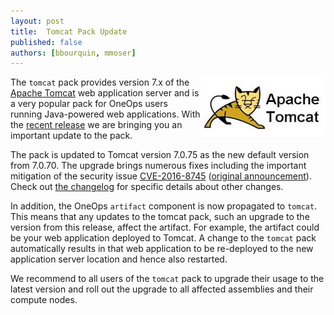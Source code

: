 ```yaml
---
layout: post
title:  Tomcat Pack Update
published: false
authors: [bbourquin, mmoser]
---
```


<img src="/assets/img/logos/integrations/tomcat.png" align="right"/>

The `tomcat`  pack provides version 7.x of the [Apache Tomcat](http://tomcat.apache.org/) web application server
and is a very popular pack for OneOps users running Java-powered web applications. With the 
[recent release](/general/blog/2017-02-15-oneops-release-170215stable.html) we are bringing you an important update to
the pack.

<!--more-->

The pack is updated to Tomcat version 7.0.75 as the new default version from 7.0.70. The upgrade brings numerous fixes
including the important mitigation of the security issue
[CVE-2016-8745](https://tomcat.apache.org/security-7.html#Fixed_in_Apache_Tomcat_7.0.75) 
([original announcement](http://mail-archives.apache.org/mod_mbox/tomcat-announce/201701.mbox/%3C04ead0cb-c989-1386-0fd1-a51ef80f7b57%40apache.org%3E)). 
Check out
[the changelog](http://tomcat.apache.org/tomcat-7.0-doc/changelog.html) for specific details about other changes.

In addition, the OneOps `artifact` component is now propagated to `tomcat`. This means that any updates to the tomcat pack,
such an upgrade to the version from this release, affect the artifact. For example, the artifact could be your 
web application deployed to Tomcat. A change to the `tomcat` pack automatically results in that web application to be
re-deployed to the new application server location and hence also restarted.

We recommend to all users of the `tomcat` pack to upgrade their usage to the latest version and roll out the upgrade to
all affected assemblies and their compute nodes.